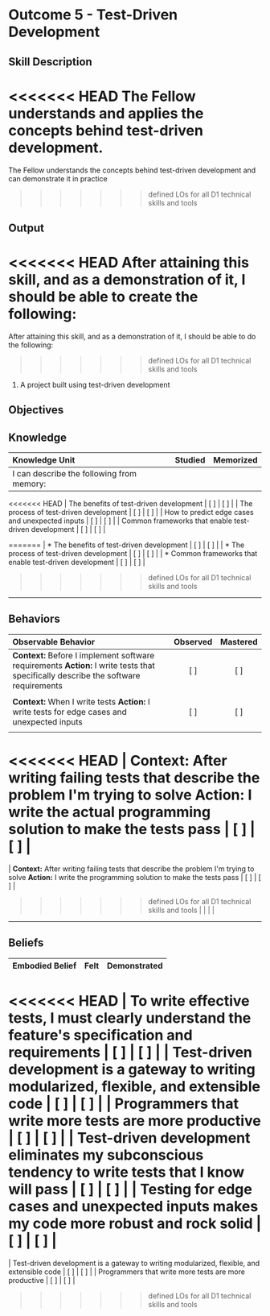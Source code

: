 # Outcome 5 - Test-Driven Development

**Skill Description**
----------
<<<<<<< HEAD
The Fellow understands and applies the concepts behind test-driven development.
=======
The Fellow understands the concepts behind test-driven development and can demonstrate it in practice
>>>>>>> defined LOs for all D1 technical skills and tools


**Output**
----------
<<<<<<< HEAD
After attaining this skill, and as a demonstration of it, I should be able to create the following:
=======
After attaining this skill, and as a demonstration of it, I should be able to do the following:
>>>>>>> defined LOs for all D1 technical skills and tools

1. A project built using test-driven development


**Objectives**
----------
## **Knowledge**


| Knowledge Unit   |      Studied      | Memorized |
|:-------------|:------------------:|:--------:|
| I can describe the following from memory: | | |
<<<<<<< HEAD
| The benefits of test-driven development | [ ] | [ ]  |
| The process of test-driven development | [ ] | [ ]  |
| How to predict edge cases and unexpected inputs | [ ] | [ ]  |
| Common frameworks that enable test-driven development | [ ] | [ ]  |

=======
| * The benefits of test-driven development | [ ] | [ ]  |
| * The process of test-driven development | [ ] | [ ]  |
| * Common frameworks that enable test-driven development | [ ] | [ ]  |
>>>>>>> defined LOs for all D1 technical skills and tools



----------


## **Behaviors**

| Observable Behavior   |      Observed      | Mastered |
|:-------------|:------------------:|:--------:|
| **Context:** Before I implement software requirements **Action:** I write tests that specifically describe the software requirements | [ ] | [ ] |
| | | |
| **Context:** When I write tests **Action:** I write tests for edge cases and unexpected inputs | [ ] | [ ] |
| | | |
<<<<<<< HEAD
| **Context:** After writing failing tests that describe the problem I'm trying to solve **Action:** I write the actual programming solution to make the tests pass | [ ] | [ ] |
=======
| **Context:** After writing failing tests that describe the problem I'm trying to solve **Action:** I write the programming solution to make the tests pass | [ ] | [ ] |
>>>>>>> defined LOs for all D1 technical skills and tools
| | | |


----------


## **Beliefs**


| Embodied Belief   |      Felt      | Demonstrated |
|:-------------|:------------------:|:--------:|
<<<<<<< HEAD
| To write effective tests, I must clearly understand the feature's specification and requirements | [ ] | [ ] |
| Test-driven development is a gateway to writing modularized, flexible, and extensible code | [ ] | [ ] |
| Programmers that write more tests are more productive | [ ] | [ ] |
| Test-driven development eliminates my subconscious tendency to write tests that I know will pass | [ ] | [ ] |
| Testing for edge cases and unexpected inputs makes my code more robust and rock solid | [ ] | [ ] |
=======
| Test-driven development is a gateway to writing modularized, flexible, and extensible code | [ ] | [ ] |
| Programmers that write more tests are more productive | [ ] | [ ] |

>>>>>>> defined LOs for all D1 technical skills and tools

